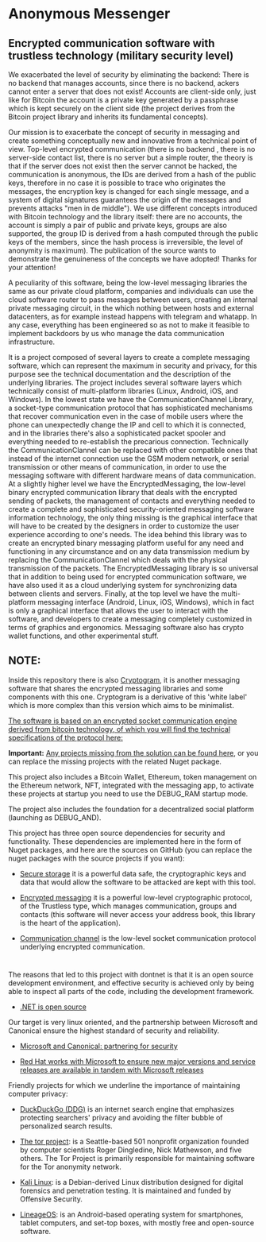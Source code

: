 # Anonymous Messenger
## Encrypted communication software with trustless technology (military security level)
We exacerbated the level of security by eliminating the backend: There is no backend that manages accounts, since there is no backend, ackers cannot enter a server that does not exist! Accounts are client-side only, just like for Bitcoin the account is a private key generated by a passphrase which is kept securely on the client side (the project derives from the Bitcoin project library and inherits its fundamental concepts).

Our mission is to exacerbate the concept of security in messaging and create something conceptually new and innovative from a technical point of view. Top-level encrypted communication (there is no backend , there is no server-side contact list, there is no server but a simple router, the theory is that if the server does not exist then the server cannot be hacked, the communication is anonymous, the IDs are derived from a hash of the public keys, therefore in no case it is possible to trace who originates the messages, the encryption key is changed for each single message, and a system of digital signatures guarantees the origin of the messages and prevents attacks "men in de middle"). We use different concepts introduced with Bitcoin technology and the library itself: there are no accounts, the account is simply a pair of public and private keys, groups are also supported, the group ID is derived from a hash computed through the public keys of the members, since the hash process is irreversible, the level of anonymity is maximum). The publication of the source wants to demonstrate the genuineness of the concepts we have adopted! Thanks for your attention!

A peculiarity of this software, being the low-level messaging libraries the same as our private cloud platform, companies and individuals can use the cloud software router to pass messages between users, creating an internal private messaging circuit, in the which nothing between hosts and external datacenters, as for example instead happens with telegram and whatapp. In any case, everything has been engineered so as not to make it feasible to implement backdoors by us who manage the data communication infrastructure.

It is a project composed of several layers to create a complete messaging software, which can represent the maximum in security and privacy, for this purpose see the technical documentation and the description of the underlying libraries.
The project includes several software layers which technically consist of multi-platform libraries (Linux, Android, iOS, and Windows).
In the lowest state we have the CommunicationChannel Library, a socket-type communication protocol that has sophisticated mechanisms that recover communication even in the case of mobile users where the phone can unexpectedly change the IP and cell to which it is connected, and in the libraries there's also a sophisticated packet spooler and everything needed to re-establish the precarious connection. Technically the CommunicationClannel can be replaced with other compatible ones that instead of the internet connection use the GSM modem network, or serial transmission or other means of communication, in order to use the messaging software with different hardware means of data communication.
At a slightly higher level we have the EncryptedMessaging, the low-level binary encrypted communication library that deals with the encrypted sending of packets, the management of contacts and everything needed to create a complete and sophisticated security-oriented messaging software information technology, the only thing missing is the graphical interface that will have to be created by the designers in order to customize the user experience according to one's needs. The idea behind this library was to create an encrypted binary messaging platform useful for any need and functioning in any circumstance and on any data transmission medium by replacing the CommunicationClannel which deals with the physical transmission of the packets. The EncryptedMessaging library is so universal that in addition to being used for encrypted communication software, we have also used it as a cloud underlying system for synchronizing data between clients and servers.
Finally, at the top level we have the multi-platform messaging interface (Android, Linux, iOS, Windows), which in fact is only a graphical interface that allows the user to interact with the software, and developers to create a messaging completely customized in terms of graphics and ergonomics.
Messaging software also has crypto wallet functions, and other experimental stuff.

## NOTE:
Inside this repository there is also [Cryptogram](https://github.com/Andrea-Bruno/AnonymousMessenger/tree/master/Cryptogram), it is another messaging software that shares the encrypted messaging libraries and some components with this one. Cryptogram is a derivative of this 'white label' which is more complex than this version which aims to be minimalist.

[The software is based on an encrypted socket communication engine derived from bitcoin technology, of which you will find the technical specifications of the protocol here:](https://www.fuget.org/packages/SecureStorage/)

**Important:** [Any projects missing from the solution can be found here](https://github.com/Andrea-Bruno?tab=repositories), or you can replace the missing projects with the related Nuget package.

This project also includes a Bitcoin Wallet, Ethereum, token management on the Ethereum network, NFT, integrated with the messaging app, to activate these projects at startup you need to use the DEBUG_RAM startup mode.

The project also includes the foundation for a decentralized social platform (launching as DEBUG_AND).

This project has three open source dependencies for security and functionality. These dependencies are implemented here in the form of Nuget packages, and here are the sources on GitHub (you can replace the nuget packages with the source projects if you want):

* [Secure storage](https://github.com/Andrea-Bruno/SecureStorage) it is a powerful data safe, the cryptographic keys and data that would allow the software to be attacked are kept with this tool.

* [Encrypted messaging](https://github.com/Andrea-Bruno/EncryptedMessaging) it is a powerful low-level cryptographic protocol, of the Trustless type, which manages communication, groups and contacts (this software will never access your address book, this library is the heart of the application).

* [Communication channel](https://github.com/Andrea-Bruno/EncryptedMessaging/tree/master/CommunicationChannel) is the low-level socket communication protocol underlying encrypted communication.

# 

The reasons that led to this project with dontnet is that it is an open source development environment, and effective security is achieved only by being able to inspect all parts of the code, including the development framework.
* [.NET is open source](https://dotnet.microsoft.com/en-us/platform/open-source)

Our target is very linux oriented, and the partnership between Microsoft and Canonical ensure the highest standard of security and reliability.

* [Microsoft and Canonical: partnering for security](https://ubuntu.com/blog/install-dotnet-on-ubuntu)

* [Red Hat works with Microsoft to ensure new major versions and service releases are available in tandem with Microsoft releases](https://developers.redhat.com/products/dotnet/overview)

Friendly projects for which we underline the importance of maintaining computer privacy:

* [DuckDuckGo (DDG)](https://duckduckgo.com/) is an internet search engine that emphasizes protecting searchers' privacy and avoiding the filter bubble of personalized search results.

* [The tor project](https://www.torproject.org/): is a Seattle-based 501 nonprofit organization founded by computer scientists Roger Dingledine, Nick Mathewson, and five others. The Tor Project is primarily responsible for maintaining software for the Tor anonymity network. 

* [Kali Linux](https://www.kali.org/): is a Debian-derived Linux distribution designed for digital forensics and penetration testing. It is maintained and funded by Offensive Security.

* [LineageOS](https://lineageos.org/): is an Android-based operating system for smartphones, tablet computers, and set-top boxes, with mostly free and open-source software.
